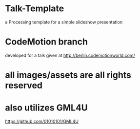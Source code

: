 Talk-Template
=============

a Processing template for a simple slideshow presentation

# CodeMotion branch

developed for a talk given at http://berlin.codemotionworld.com/

# all images/assets are all rights reserved

# also utilizes GML4U 
https://github.com/01010101/GML4U